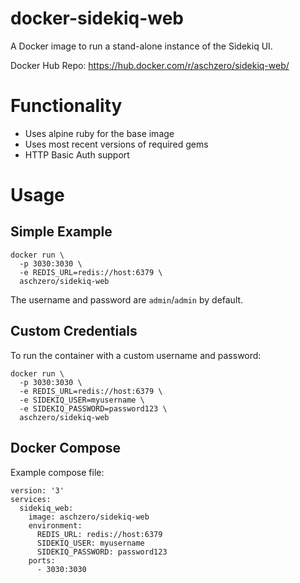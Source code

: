 # docker-sidekiq-web

A Docker image to run a stand-alone instance of the Sidekiq UI.

Docker Hub Repo: https://hub.docker.com/r/aschzero/sidekiq-web/

# Functionality

* Uses alpine ruby for the base image
* Uses most recent versions of required gems
* HTTP Basic Auth support

# Usage

## Simple Example

```
docker run \
  -p 3030:3030 \
  -e REDIS_URL=redis://host:6379 \
  aschzero/sidekiq-web
```

The username and password are `admin`/`admin` by default.

## Custom Credentials

To run the container with a custom username and password:

```
docker run \
  -p 3030:3030 \
  -e REDIS_URL=redis://host:6379 \
  -e SIDEKIQ_USER=myusername \
  -e SIDEKIQ_PASSWORD=password123 \
  aschzero/sidekiq-web
```

## Docker Compose

Example compose file:

```
version: '3'
services:
  sidekiq_web:
    image: aschzero/sidekiq-web
    environment:
      REDIS_URL: redis://host:6379
      SIDEKIQ_USER: myusername
      SIDEKIQ_PASSWORD: password123
    ports:
      - 3030:3030
```
